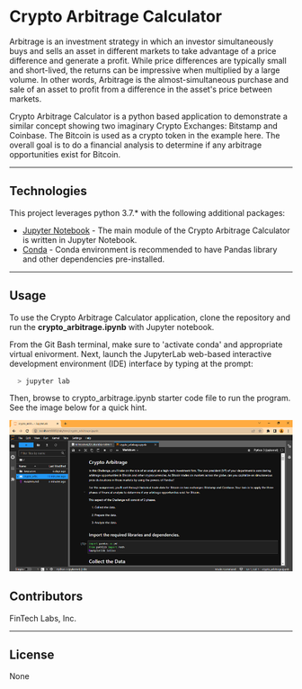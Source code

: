 # Crypto Arbitrage Calculator

Arbitrage is an investment strategy in which an investor simultaneously buys and sells an asset in different markets to take advantage of a price difference and generate a profit. While price differences are typically small and short-lived, the returns can be impressive when multiplied by a large volume. In other words, Arbitrage is the almost-simultaneous purchase and sale of an asset to profit from a difference in the asset's price between markets.

Crypto Arbitrage Calculator is a python based application to demonstrate a similar concept showing two imaginary Crypto Exchanges: Bitstamp and Coinbase. The Bitcoin is used as a crypto token in the example here. The overall goal is to do a financial analysis to determine if any arbitrage opportunities exist for Bitcoin.

---

## Technologies

This project leverages python 3.7.* with the following additional packages:
* [Jupyter Notebook](https://jupyter.org/) - The main module of the Crypto Arbitrage Calculator is written in Jupyter Notebook.
* [Conda](https://docs.conda.io/projects/conda/en/latest/) - Conda environment is recommended to have Pandas library and other dependencies pre-installed.

---

## Usage

To use the Crypto Arbitrage Calculator application, clone the repository and run the **crypto_arbitrage.ipynb** with Jupyter notebook.

From the Git Bash terminal, make sure to 'activate conda' and appropriate virtual enivorment. Next, launch the JupyterLab web-based interactive development environment (IDE) interface by typing at the prompt:

```python
  > jupyter lab
```

Then, browse to crypto_arbitrage.ipynb starter code file to run the program. See the image below for a quick hint.

![Jupyter Notebook](images/app_usage.png)

## Contributors

FinTech Labs, Inc.

---

## License

None